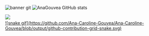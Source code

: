 ![banner git](https://github.com/Ana-Caroline-Gouvea/Ana-Caroline-Gouvea/assets/126121435/87f132c5-2edf-434e-b1c8-8e0b9351038f)
![AnaGouvea GitHub stats](https://github-readme-stats.vercel.app/api?username=AnaGouvea&theme=midnight-purple&show_icons=true)
<div>
<a href="https://github.com/Ana-Caroline-Gouvea">
<img height="180em" src="https://github-readme-stats.vercel.app/api/top-langs/?username=Ana-Caroline-Gouvea&layout=compact&langs_count=7&theme=midnight-purple"/>
</div>
![snake gif](https://github.com/Ana-Caroline-Gouvea/Ana-Caroline-Gouvea/blob/output/github-contribution-grid-snake.svg)  
